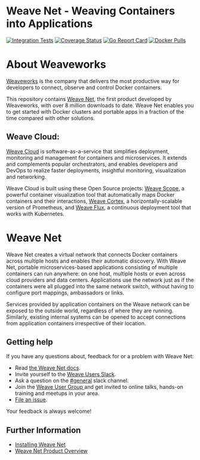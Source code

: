 # Weave Net - Weaving Containers into Applications

[![Integration Tests](https://circleci.com/gh/weaveworks/weave/tree/master.svg?style=shield)](https://circleci.com/gh/weaveworks/weave)
[![Coverage Status](https://coveralls.io/repos/weaveworks/weave/badge.svg)](https://coveralls.io/r/weaveworks/weave)
[![Go Report Card](https://goreportcard.com/badge/github.com/weaveworks/weave)](https://goreportcard.com/report/github.com/weaveworks/weave)
[![Docker Pulls](https://img.shields.io/docker/pulls/weaveworks/weave.svg?maxAge=604800)](https://hub.docker.com/r/weaveworks/weave/)

# About Weaveworks

[Weaveworks](https://www.weave.works) is the company that delivers the most productive way for developers to connect, observe and control Docker containers.

This repository contains [Weave Net](https://www.weave.works/products/weave-net/), the first product developed by Weaveworks, with over 8 million downloads to date. Weave Net enables you to get started with Docker clusters and portable apps in a fraction of the time compared with other solutions.

## Weave Cloud:

[Weave Cloud](https://www.weave.works/product/cloud/) is software-as-a-service that simplifies deployment, monitoring and management for containers and microservices. It extends and complements popular orchestrators, and enables developers and DevOps to realize faster deployments, insightful monitoring, visualization and networking.

Weave Cloud is built using these Open Source projects: [Weave Scope](https://www.weave.works/products/weave-scope/), a powerful container visualization tool that automatically maps Docker containers and their interactions, [Weave Cortex](https://github.com/weaveworks/cortex), a horizontally-scalable version of Prometheus, and [Weave Flux](https://www.weave.works/products/weave-flux/), a continuous deployment tool that works with Kubernetes.

# Weave Net

Weave Net creates a virtual network that connects Docker containers across multiple hosts and enables their automatic discovery. With Weave Net, portable microservices-based applications consisting of multiple containers can run anywhere: on one host, multiple hosts or even across cloud providers and data centers. Applications use the network just as if the containers were all plugged into the same network switch, without having to configure port mappings, ambassadors or links.

Services provided by application containers on the Weave network can be exposed to the outside world, regardless of where they are running. Similarly, existing internal systems can be opened to accept connections from application containers irrespective of their location.

## <a name="help"></a>Getting help

If you have any questions about, feedback for or a problem with Weave Net:

- Read [the Weave Net docs](https://www.weave.works/docs/net/latest/overview).
- Invite yourself to the <a href="https://slack.weave.works/" target="_blank">Weave Users Slack</a>.
- Ask a question on the [#general](https://weave-community.slack.com/messages/general/) slack channel.
- Join the <a href="https://www.meetup.com/pro/Weave/"> Weave User Group </a> and get invited to online talks, hands-on training and meetups in your area.
- [File an issue](https://github.com/weaveworks/weave/issues/new).

Your feedback is always welcome!

## Further Information

* [Installing Weave Net](https://www.weave.works/docs/net/latest/install/installing-weave)
* [Weave Net Product Overview](https://www.weave.works/products/weave-net)
